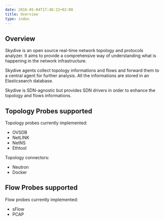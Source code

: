 ```yaml
---
date: 2016-05-04T17:48:22+02:00
title: Overview
type: index
---
```


## Overview

Skydive is an open source real-time network topology and protocols analyzer.
It aims to provide a comprehensive way of understanding what is happening in
the network infrastructure.

Skydive agents collect topology informations and flows and forward them to a
central agent for further analysis. All the informations are stored in an
Elasticsearch database.

Skydive is SDN-agnostic but provides SDN drivers in order to enhance the
topology and flows informations.

## Topology Probes supported

Topology probes currently implemented:

* OVSDB
* NetLINK
* NetNS
* Ethtool

Topology connectors:

* Neutron
* Docker

## Flow Probes supported

Flow probes currently implemented:

* sFlow
* PCAP
